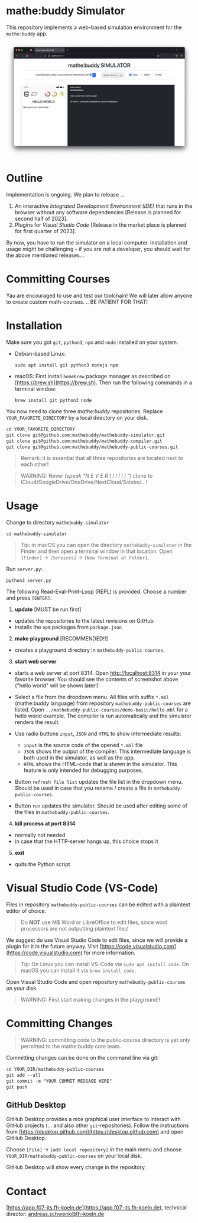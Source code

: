 # mathe:buddy Simulator

This repository implements a web-based simulation environment for the `mathe:buddy` app.

![](img/screenshot.png)

# Outline

Implementation is ongoing. We plan to release ...

1. An interactive _Integrated Development Environment (IDE)_ that runs in the browser without any software dependencies [Release is planned for second half of 2023].
2. Plugins for _Visual Studio Code_ [Release in the market place is planned for first quarter of 2023].

By now, you have to run the simulator on a local computer. Installation and usage might be challenging - if you are not a developer, you should wait for the above mentioned releases...

# Committing Courses

Yau are encouraged to use and test our toolchain! We will later allow anyone to create custom math-courses. .. BE PATIENT FOR THAT!

# Installation

Make sure you got `git`, `python3`, `npm` and `node` installed on your system.

- Debian-based Linux:
  ```
  sudo apt install git python3 nodejs npm
  ```
- macOS:
  First install `homebrew` package manager as described on [https://brew.sh](https://brew.sh). Then run the following commands in a terminal window:
  ```
  brew install git python3 node
  ```

You now need to clone three _mathe:buddy_ repositories. Replace `YOUR_FAVORITE_DIRECTORY` by a local directory on your disk.

```
cd YOUR_FAVORITE_DIRECTORY
git clone git@github.com:mathebuddy/mathebuddy-simulator.git
git clone git@github.com:mathebuddy/mathebuddy-compiler.git
git clone git@github.com:mathebuddy/mathebuddy-public-courses.git
```

> Remark: it is essential that all three repositories are located next to each other!

> WARNING: Never _(speak "N E V E R ! ! ! ! ! ! ")_ clone to iCloud/GoogleDrive/OneDrive/NextCloud/Sciebo/...!

# Usage

Change to directory `mathebuddy-simulator`

```
cd mathebuddy-simulator
```

> Tip: in macOS you can open the directory `mathebuddy-simulator` in the Finder and then open a terminal window in that location. Open `[Finder]` $\to$ `[Services]` $\to$ `[New Terminal at Folder]`.

Run `server.py`:

```
python3 server.py
```

The following Read-Eval-Print-Loop (REPL) is provided.
Choose a number and press `[ENTER]`.

1. **update** [MUST be run first]

- updates the repositories to the latest revisions on GitHub
- installs the `npm` packages from `package.json`

2. **make playground** [RECOMMENDED!!]

- creates a playground directory in `mathebuddy-public-courses`.

3. **start web server**

- starts a web server at port 8314. Open [http://localhost:8314](http://localhost:8314) in your your favorite browser. You should see the contents of screenshot above ("hello world" will be shown later!)

- Select a file from the dropdown menu. All files with suffix `*.mbl` (mathe:buddy language) from repository `mathebuddy-public-courses` are listed. Open `../mathebuddy-public-courses/demo-basic/hello.mbl` for a hello world example. The compiler is run automatically and the simulator renders the result.

- Use radio buttons `input`, `JSON` and `HTML` to show intermediate results:

  - `input` is the source code of the opened `*.mbl` file
  - `JSON` shows the output of the compiler. This intermediate language is both used in the simulator, as well as the app.
  - `HTML` shows the HTML-code that is shown in the simulator. This feature is only intended for debugging purposes.

- Button `refresh file list` updates the file list in the dropdown menu. Should be used in case that you rename / create a file in `mathebuddy-public-courses`.

- Button `run` updates the simulator. Should be used after editing some of the files in `mathebuddy-public-courses`.

4. **kill process at port 8314**

- normally not needed
- in case that the HTTP-server hangs up, this choice stops it

5. **exit**

- quits the Python script

# Visual Studio Code (VS-Code)

Files in repository `mathebuddy-public-courses` can be edited with a plaintext editor of choice.

> Do **NOT** use M$ Word or LibreOffice to edit files, since word processors are not outputting plaintext files!

We suggest do use Visual Studio Code to edit files, since we will provide a plugin for it in the future anyway. Visit [https://code.visualstudio.com](https://code.visualstudio.com) for more information.

> Tip: On Linux you can install VS-Code via `sudo apt install code`. On macOS you can install it via `brew install code`.

Open Visual Studio Code and open repository `mathebuddy-public-courses` on your disk.

> WARNING: First start making changes in the playground!!

# Committing Changes

> WARNING: committing code to the public-course directory is yet only permitted to the mathe:buddy core team.

Committing changes can be done on the command line via git:

```
cd YOUR_DIR/mathebuddy-public-courses
git add --all
git commit -m "YOUR COMMIT MESSAGE HERE"
git push
```

## GitHub Desktop

GitHub Desktop provides a nice graphical user interface to interact with GitHub projects (... and also other `git`-repositories). Follow the instructions from [https://desktop.github.com](https://desktop.github.com) and open GitHub Desktop.

Choose `[File]` $\to$ `[add local repository]` in the main menu and choose `YOUR_DIR/mathebuddy-public-courses` on your local disk.

GitHub Desktop will show every change in the repository.

# Contact

[https://app.f07-its.fh-koeln.de](https://app.f07-its.fh-koeln.de), technical director: andreas.schwenk@th-koeln.de
